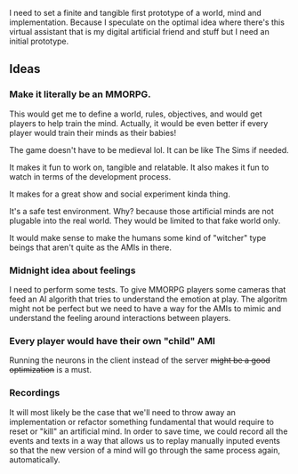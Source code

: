 I need to set a finite and tangible first prototype of a world, mind and implementation. Because I speculate on the optimal idea where there's this virtual assistant that is my digital artificial friend and stuff but I need an initial prototype.

## Ideas

### Make it literally be an MMORPG.

This would get me to define a world, rules, objectives, and would get players to help train the mind. Actually, it would be even better if every player would train their minds as their babies!

The game doesn't have to be medieval lol. It can be like The Sims if needed.

It makes it fun to work on, tangible and relatable. It also makes it fun to watch in terms of the development process.

It makes for a great show and social experiment kinda thing.

It's a safe test environment. Why? because those artificial minds are not plugable into the real world. They would be limited to that fake world only.

It would make sense to make the humans some kind of "witcher" type beings that aren't quite as the AMIs in there.


### Midnight idea about feelings

I need to perform some tests. To give MMORPG players some cameras that feed an AI algorith that tries to understand the emotion at play. The algoritm might not be perfect but we need to have a way for the AMIs to mimic and understand the feeling around interactions between players.


### Every player would have their own "child" AMI

Running the neurons in the client instead of the server ~~might be a good optimization~~ is a must.


### Recordings

It will most likely be the case that we'll need to throw away an implementation or refactor something fundamental that would require to reset or "kill" an artificial mind. In order to save time, we could record all the events and texts in a way that allows us to replay manually inputed events so that the new version of a mind will go through the same process again, automatically.